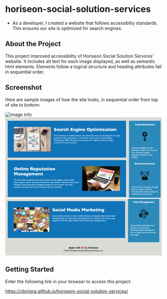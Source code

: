 # horiseon-social-solution-services
* As a developer, I created a website that follows accessiblity standards. This
ensures our site is optimized for search engines.

## About the Project
This project improved accessibility of Horiseon Social Solution Services' website. It includes alt text for each image displayed, as well as semantic html elements. Elements follow a logical structure and heading attributes fall in sequential order.

## Screenshot
Here are sample images of how the site looks, in sequential order from top of site to bottom:

![image info](./assets/images/horiseon-site-screenshot-1.png)
![image info](./assets/images/horiseon-site-screenshot-2.png)
![image info](./assets/images/horiseon-site-screenshot-3.png)

## Getting Started

Enter the following link in your browser to access this project:

https://vbmisra.github.io/horiseon-social-solution-services/
